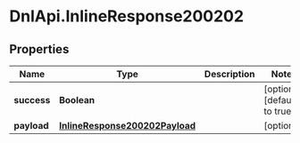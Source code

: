 # DnlApi.InlineResponse200202

## Properties
Name | Type | Description | Notes
------------ | ------------- | ------------- | -------------
**success** | **Boolean** |  | [optional] [default to true]
**payload** | [**InlineResponse200202Payload**](InlineResponse200202Payload.md) |  | [optional] 


